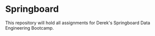 # Springboard
This repository will hold all assignments for Derek's Springboard Data Engineering Bootcamp.
